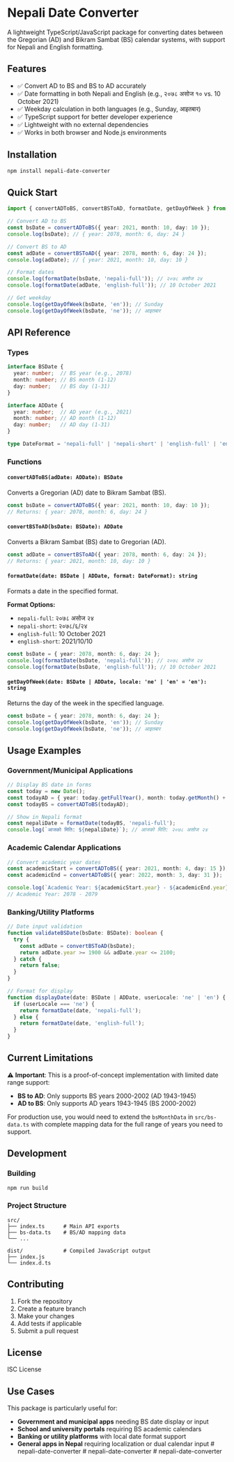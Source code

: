 # Nepali Date Converter

A lightweight TypeScript/JavaScript package for converting dates between the Gregorian (AD) and Bikram Sambat (BS) calendar systems, with support for Nepali and English formatting.

## Features

- ✅ Convert AD to BS and BS to AD accurately
- ✅ Date formatting in both Nepali and English (e.g., २०७८ असोज १० vs. 10 October 2021)
- ✅ Weekday calculation in both languages (e.g., Sunday, आइतबार)
- ✅ TypeScript support for better developer experience
- ✅ Lightweight with no external dependencies
- ✅ Works in both browser and Node.js environments

## Installation

```bash
npm install nepali-date-converter
```

## Quick Start

```typescript
import { convertADToBS, convertBSToAD, formatDate, getDayOfWeek } from 'nepali-date-converter';

// Convert AD to BS
const bsDate = convertADToBS({ year: 2021, month: 10, day: 10 });
console.log(bsDate); // { year: 2078, month: 6, day: 24 }

// Convert BS to AD
const adDate = convertBSToAD({ year: 2078, month: 6, day: 24 });
console.log(adDate); // { year: 2021, month: 10, day: 10 }

// Format dates
console.log(formatDate(bsDate, 'nepali-full')); // २०७८ असोज २४
console.log(formatDate(adDate, 'english-full')); // 10 October 2021

// Get weekday
console.log(getDayOfWeek(bsDate, 'en')); // Sunday
console.log(getDayOfWeek(bsDate, 'ne')); // आइतबार
```

## API Reference

### Types

```typescript
interface BSDate {
  year: number;  // BS year (e.g., 2078)
  month: number; // BS month (1-12)
  day: number;   // BS day (1-31)
}

interface ADDate {
  year: number;  // AD year (e.g., 2021)
  month: number; // AD month (1-12)
  day: number;   // AD day (1-31)
}

type DateFormat = 'nepali-full' | 'nepali-short' | 'english-full' | 'english-short';
```

### Functions

#### `convertADToBS(adDate: ADDate): BSDate`

Converts a Gregorian (AD) date to Bikram Sambat (BS).

```typescript
const bsDate = convertADToBS({ year: 2021, month: 10, day: 10 });
// Returns: { year: 2078, month: 6, day: 24 }
```

#### `convertBSToAD(bsDate: BSDate): ADDate`

Converts a Bikram Sambat (BS) date to Gregorian (AD).

```typescript
const adDate = convertBSToAD({ year: 2078, month: 6, day: 24 });
// Returns: { year: 2021, month: 10, day: 10 }
```

#### `formatDate(date: BSDate | ADDate, format: DateFormat): string`

Formats a date in the specified format.

**Format Options:**
- `nepali-full`: २०७८ असोज २४
- `nepali-short`: २०७८/६/२४
- `english-full`: 10 October 2021
- `english-short`: 2021/10/10

```typescript
const bsDate = { year: 2078, month: 6, day: 24 };
console.log(formatDate(bsDate, 'nepali-full')); // २०७८ असोज २४
console.log(formatDate(bsDate, 'english-full')); // 10 October 2021
```

#### `getDayOfWeek(date: BSDate | ADDate, locale: 'ne' | 'en' = 'en'): string`

Returns the day of the week in the specified language.

```typescript
const bsDate = { year: 2078, month: 6, day: 24 };
console.log(getDayOfWeek(bsDate, 'en')); // Sunday
console.log(getDayOfWeek(bsDate, 'ne')); // आइतबार
```

## Usage Examples

### Government/Municipal Applications

```typescript
// Display BS date in forms
const today = new Date();
const todayAD = { year: today.getFullYear(), month: today.getMonth() + 1, day: today.getDate() };
const todayBS = convertADToBS(todayAD);

// Show in Nepali format
const nepaliDate = formatDate(todayBS, 'nepali-full');
console.log(`आजको मिति: ${nepaliDate}`); // आजको मिति: २०७८ असोज २४
```

### Academic Calendar Applications

```typescript
// Convert academic year dates
const academicStart = convertADToBS({ year: 2021, month: 4, day: 15 });
const academicEnd = convertADToBS({ year: 2022, month: 3, day: 31 });

console.log(`Academic Year: ${academicStart.year} - ${academicEnd.year}`);
// Academic Year: 2078 - 2079
```

### Banking/Utility Platforms

```typescript
// Date input validation
function validateBSDate(bsDate: BSDate): boolean {
  try {
    const adDate = convertBSToAD(bsDate);
    return adDate.year >= 1900 && adDate.year <= 2100;
  } catch {
    return false;
  }
}

// Format for display
function displayDate(date: BSDate | ADDate, userLocale: 'ne' | 'en') {
  if (userLocale === 'ne') {
    return formatDate(date, 'nepali-full');
  } else {
    return formatDate(date, 'english-full');
  }
}
```

## Current Limitations

⚠️ **Important**: This is a proof-of-concept implementation with limited date range support:

- **BS to AD**: Only supports BS years 2000-2002 (AD 1943-1945)
- **AD to BS**: Only supports AD years 1943-1945 (BS 2000-2002)

For production use, you would need to extend the `bsMonthData` in `src/bs-data.ts` with complete mapping data for the full range of years you need to support.

## Development

### Building

```bash
npm run build
```

### Project Structure

```
src/
├── index.ts      # Main API exports
├── bs-data.ts    # BS/AD mapping data
└── ...

dist/             # Compiled JavaScript output
├── index.js
└── index.d.ts
```

## Contributing

1. Fork the repository
2. Create a feature branch
3. Make your changes
4. Add tests if applicable
5. Submit a pull request

## License

ISC License

## Use Cases

This package is particularly useful for:

- **Government and municipal apps** needing BS date display or input
- **School and university portals** requiring BS academic calendars
- **Banking or utility platforms** with local date format support
- **General apps in Nepal** requiring localization or dual calendar input #   n e p a l i - d a t e - c o n v e r t e r 
 
 #   n e p a l i - d a t e - c o n v e r t e r 
 
 #   n e p a l i - d a t e - c o n v e r t e r 
 
 
